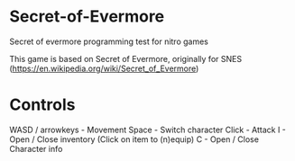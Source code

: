 # Secret-of-Evermore
Secret of evermore programming test for nitro games

This game is based on Secret of Evermore, originally for SNES (https://en.wikipedia.org/wiki/Secret_of_Evermore)

# Controls
WASD / arrowkeys - Movement
Space - Switch character
Click - Attack
I - Open / Close inventory (Click on item to (n)equip)
C - Open / Close Character info